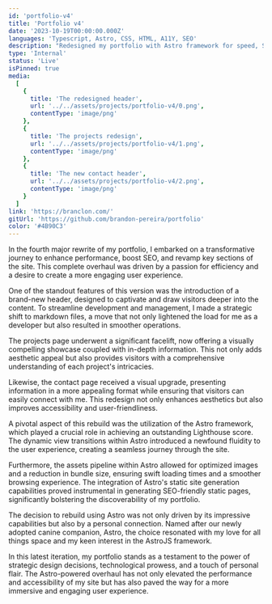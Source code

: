 ```yaml
---
id: 'portfolio-v4'
title: 'Portfolio v4'
date: '2023-10-19T00:00:00.000Z'
languages: 'Typescript, Astro, CSS, HTML, A11Y, SEO'
description: "Redesigned my portfolio with Astro framework for speed, SEO, and aesthetics. Markdown files and dynamic views enhance UX. Astro's static generation and asset optimization shine. Named after our dog Astro, it's a perfect fit."
type: 'Internal'
status: 'Live'
isPinned: true
media:
  [
    {
      title: 'The redesigned header',
      url: '../../assets/projects/portfolio-v4/0.png',
      contentType: 'image/png'
    },
    {
      title: 'The projects redesign',
      url: '../../assets/projects/portfolio-v4/1.png',
      contentType: 'image/png'
    },
    {
      title: 'The new contact header',
      url: '../../assets/projects/portfolio-v4/2.png',
      contentType: 'image/png'
    }
  ]
link: 'https://branclon.com/'
gitUrl: 'https://github.com/brandon-pereira/portfolio'
color: '#4B90C3'
---
```


In the fourth major rewrite of my portfolio, I embarked on a transformative journey to enhance performance, boost SEO, and revamp key sections of the site. This complete overhaul was driven by a passion for efficiency and a desire to create a more engaging user experience.

One of the standout features of this version was the introduction of a brand-new header, designed to captivate and draw visitors deeper into the content. To streamline development and management, I made a strategic shift to markdown files, a move that not only lightened the load for me as a developer but also resulted in smoother operations.

The projects page underwent a significant facelift, now offering a visually compelling showcase coupled with in-depth information. This not only adds aesthetic appeal but also provides visitors with a comprehensive understanding of each project's intricacies.

Likewise, the contact page received a visual upgrade, presenting information in a more appealing format while ensuring that visitors can easily connect with me. This redesign not only enhances aesthetics but also improves accessibility and user-friendliness.

A pivotal aspect of this rebuild was the utilization of the Astro framework, which played a crucial role in achieving an outstanding Lighthouse score. The dynamic view transitions within Astro introduced a newfound fluidity to the user experience, creating a seamless journey through the site.

Furthermore, the assets pipeline within Astro allowed for optimized images and a reduction in bundle size, ensuring swift loading times and a smoother browsing experience. The integration of Astro's static site generation capabilities proved instrumental in generating SEO-friendly static pages, significantly bolstering the discoverability of my portfolio.

The decision to rebuild using Astro was not only driven by its impressive capabilities but also by a personal connection. Named after our newly adopted canine companion, Astro, the choice resonated with my love for all things space and my keen interest in the AstroJS framework.

In this latest iteration, my portfolio stands as a testament to the power of strategic design decisions, technological prowess, and a touch of personal flair. The Astro-powered overhaul has not only elevated the performance and accessibility of my site but has also paved the way for a more immersive and engaging user experience.
